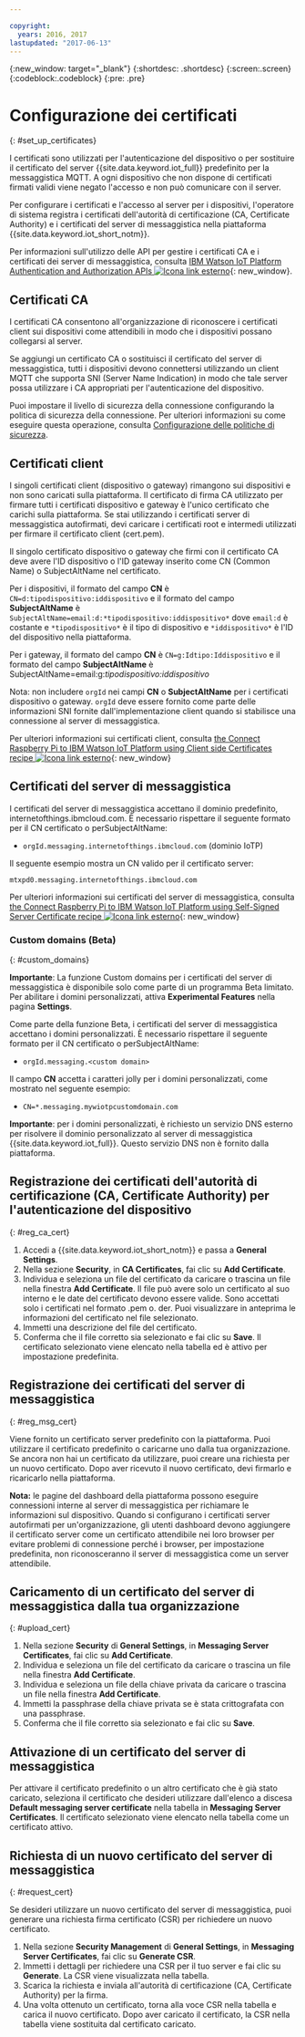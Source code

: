 ```yaml
---

copyright:
  years: 2016, 2017
lastupdated: "2017-06-13"
---
```


{:new_window: target="\_blank"}
{:shortdesc: .shortdesc}
{:screen:.screen}
{:codeblock:.codeblock}
{:pre: .pre}

# Configurazione dei certificati
{: #set_up_certificates}

I certificati sono utilizzati per l'autenticazione del dispositivo o per sostituire il certificato del server {{site.data.keyword.iot_full}} predefinito per la messaggistica MQTT. A ogni dispositivo che non dispone di certificati firmati validi viene negato l'accesso e non può comunicare con il server.

Per configurare i certificati e l'accesso al server per i dispositivi, l'operatore di sistema registra i certificati dell'autorità di certificazione (CA, Certificate Authority) e i certificati del server di messaggistica nella piattaforma {{site.data.keyword.iot_short_notm}}.

Per informazioni sull'utilizzo delle API per gestire i certificati CA e i certificati dei server di messaggistica, consulta [IBM Watson IoT Platform Authentication and Authorization APIs ![Icona link esterno](../../../../icons/launch-glyph.svg "Icona link esterno")](https://docs.internetofthings.ibmcloud.com/apis/swagger/v0002/security.html){: new_window}.

## Certificati CA
I certificati CA consentono all'organizzazione di riconoscere i certificati client sui dispositivi come attendibili in modo che i dispositivi possano collegarsi al server.

Se aggiungi un certificato CA o sostituisci il certificato del server di messaggistica, tutti i dispositivi devono connettersi utilizzando un client MQTT che supporta SNI (Server Name Indication) in modo che tale server possa utilizzare i CA appropriati per l'autenticazione del dispositivo.

Puoi impostare il livello di sicurezza della connessione configurando la politica di sicurezza della connessione. Per ulteriori informazioni su come eseguire questa operazione, consulta [Configurazione delle politiche di sicurezza](set_up_policies.html).

## Certificati client

I singoli certificati client (dispositivo o gateway) rimangono sui dispositivi e non sono caricati sulla piattaforma. Il certificato di firma CA utilizzato per firmare tutti i certificati dispositivo e gateway è l'unico certificato che carichi sulla piattaforma. Se stai utilizzando i certificati server di messaggistica autofirmati, devi caricare i certificati root e intermedi utilizzati per firmare il certificato client (cert.pem).

Il singolo certificato dispositivo o gateway che firmi con il certificato CA deve avere l'ID dispositivo o l'ID gateway inserito come CN (Common Name) o SubjectAltName nel certificato.

Per i dispositivi, il formato del campo **CN** è `CN=d:tipodispositivo:iddispositivo` e il formato del campo **SubjectAltName** è `SubjectAltName=email:d:*tipodispositivo:iddispositivo*` dove `email:d` è costante e `*tipodispositivo*` è il tipo di dispositivo e `*iddispositivo*` è l'ID del dispositivo nella piattaforma.

Per i gateway, il formato del campo **CN** è `CN=g:Idtipo:Iddispositivo` e il formato del campo **SubjectAltName** è SubjectAltName=email:g:*tipodispositivo:iddispositivo*

Nota: non includere `orgId` nei campi **CN** o **SubjectAltName** per i certificati dispositivo o gateway. `orgId` deve essere fornito come parte delle informazioni SNI fornite dall'implementazione client quando si stabilisce una connessione al server di messaggistica.

Per ulteriori informazioni sui certificati client, consulta [the Connect Raspberry Pi to IBM Watson IoT Platform using Client side Certificates recipe ![Icona link esterno](../../../../icons/launch-glyph.svg "Icona link esterno")](https://developer.ibm.com/recipes/tutorials/connect-raspberry-pi-to-ibm-watson-iot-platform-using-client-side-certificates/){: new_window}

## Certificati del server di messaggistica

I certificati del server di messaggistica accettano il dominio predefinito, internetofthings.ibmcloud.com. È necessario rispettare il seguente formato per il CN certificato o perSubjectAltName:

- `orgId.messaging.internetofthings.ibmcloud.com` (dominio IoTP)

Il seguente esempio mostra un CN valido per il certificato server:

`mtxpd0.messaging.internetofthings.ibmcloud.com`

Per ulteriori informazioni sui certificati del server di messaggistica, consulta [the Connect Raspberry Pi to IBM Watson IoT Platform using Self-Signed Server Certificate recipe ![Icona link esterno](../../../../icons/launch-glyph.svg "Icona link esterno")](https://developer.ibm.com/recipes/tutorials/connect-raspberry-pi-to-ibm-watson-iot-platform-using-selfsigned-server-certificate/){: new_window}

### Custom domains (Beta)
{: #custom_domains}

**Importante**: La funzione Custom domains per i certificati del server di messaggistica è disponibile solo come parte di un programma Beta limitato. Per abilitare i domini personalizzati, attiva **Experimental Features** nella pagina **Settings**.

Come parte della funzione Beta, i certificati del server di messaggistica accettano i domini personalizzati. È necessario rispettare il seguente formato per il CN certificato o perSubjectAltName:

- `orgId.messaging.<custom domain>`

Il campo **CN** accetta i caratteri jolly per i domini personalizzati, come mostrato nel seguente esempio:

- `CN=*.messaging.mywiotpcustomdomain.com`

**Importante**: per i domini personalizzati, è richiesto un servizio DNS esterno per risolvere il dominio personalizzato al server di messaggistica {{site.data.keyword.iot_full}}. Questo servizio DNS non è fornito dalla piattaforma.

## Registrazione dei certificati dell'autorità di certificazione (CA, Certificate Authority) per l'autenticazione del dispositivo
{: #reg_ca_cert}

1. Accedi a {{site.data.keyword.iot_short_notm}} e passa a **General Settings**.
2. Nella sezione **Security**, in **CA Certificates**, fai clic su **Add Certificate**.
3. Individua e seleziona un file del certificato da caricare o trascina un file nella finestra **Add Certificate**. Il file può avere solo un certificato al suo interno e le date del certificato devono essere valide. Sono accettati solo i certificati nel formato .pem o. der. Puoi visualizzare in anteprima le informazioni del certificato nel file selezionato.
4. Immetti una descrizione del file del certificato.
5. Conferma che il file corretto sia selezionato e fai clic su **Save**. Il certificato selezionato viene elencato nella tabella ed è attivo per impostazione predefinita.

## Registrazione dei certificati del server di messaggistica
{: #reg_msg_cert}

Viene fornito un certificato server predefinito con la piattaforma. Puoi utilizzare il certificato predefinito o caricarne uno dalla tua organizzazione. Se ancora non hai un certificato da utilizzare, puoi creare una richiesta per un nuovo certificato. Dopo aver ricevuto il nuovo certificato, devi firmarlo e ricaricarlo nella piattaforma.

**Nota:** le pagine del dashboard della piattaforma possono eseguire connessioni interne al server di messaggistica per richiamare le informazioni sul dispositivo. Quando si configurano i certificati server autofirmati per un'organizzazione, gli utenti dashboard devono aggiungere il certificato server come un certificato attendibile nei loro browser per evitare problemi di connessione perché i browser, per impostazione predefinita, non riconosceranno il server di messaggistica come un server attendibile.

## Caricamento di un certificato del server di messaggistica dalla tua organizzazione
{: #upload_cert}
1. Nella sezione **Security** di **General Settings**, in **Messaging Server Certificates**, fai clic su **Add Certificate**.
2. Individua e seleziona un file del certificato da caricare o trascina un file nella finestra **Add Certificate**.
3. Individua e seleziona un file della chiave privata da caricare o trascina un file nella finestra **Add Certificate**.
4. Immetti la passphrase della chiave privata se è stata crittografata con una passphrase.
5. Conferma che il file corretto sia selezionato e fai clic su **Save**.

## Attivazione di un certificato del server di messaggistica

Per attivare il certificato predefinito o un altro certificato che è già stato caricato, seleziona il certificato che desideri utilizzare dall'elenco a discesa **Default messaging server certificate** nella tabella in **Messaging Server Certificates**. Il certificato selezionato viene elencato nella tabella come un certificato attivo.

## Richiesta di un nuovo certificato del server di messaggistica
{: #request_cert}

Se desideri utilizzare un nuovo certificato del server di messaggistica, puoi generare una richiesta firma certificato (CSR) per richiedere un nuovo certificato.

1. Nella sezione **Security Management** di **General Settings**, in **Messaging Server Certificates**, fai clic su **Generate CSR**.
2. Immetti i dettagli per richiedere una CSR per il tuo server e fai clic su **Generate**. La CSR viene visualizzata nella tabella.
3. Scarica la richiesta e inviala all'autorità di certificazione (CA, Certificate Authority) per la firma.
4. Una volta ottenuto un certificato, torna alla voce CSR nella tabella e carica il nuovo certificato. Dopo aver caricato il certificato, la CSR nella tabella viene sostituita dal certificato caricato.
